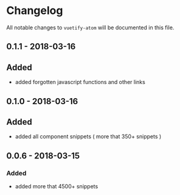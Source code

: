 # Changelog
All notable changes to `vuetify-atom` will be documented in this file.

## 0.1.1 - 2018-03-16
## Added
- added forgotten javascript functions and other links
## 0.1.0 - 2018-03-16
## Added
- added all component snippets ( more that 350+ snippets )

## 0.0.6 - 2018-03-15
### Added
- added more that 4500+ snippets